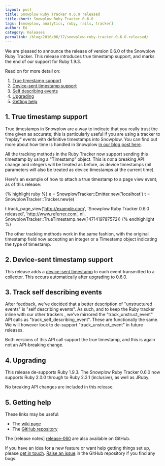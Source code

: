```yaml
---
layout: post
title: Snowplow Ruby Tracker 0.6.0 released
title-short: Snowplow Ruby Tracker 0.6.0
tags: [snowplow, analytics, ruby, rails, tracker]
author: Ed
category: Releases
permalink: /blog/2016/08/17/snowplow-ruby-tracker-0.6.0-released/
---
```


We are pleased to announce the release of version 0.6.0 of the Snowplow Ruby Tracker. This release introduces true timestamp
support, and marks the end of our support for Ruby 1.9.3.

Read on for more detail on:

1. [True timestamp support](#ttm)
2. [Device-sent timestamp support](/blog/2016/08/17/snowplow-ruby-tracker-0.6.0-released/#stm)
3. [Self describing events](#selfdescribingevents)
4. [Upgrading](#upgrading)
5. [Getting help](#help)

<!--more-->

<h2 id="ttm">1. True timestamp support</h2>

True timestamps in Snowplow are a way to indicate that you really trust the time given as accurate; this is particularly useful if you are using a tracker to "replay" events with definitive timestamps into Snowplow. You can find out more about how time is handled in Snowplow [in our blog post here][snowplow-time].

All the tracking methods in the Ruby Tracker now support sending this timestamp by using a "Timestamp" object. This is *not* a breaking API change and integers will be treated as before, as device timestamps (nil parameters will also be treated as device timestamps at the current time).

Here's an example of how to attach a true timestamp to a page view event, as of this release:

{% highlight ruby %}
e = SnowplowTracker::Emitter.new('localhost')
t = SnowplowTracker::Tracker.new(e)

t.track_page_view('http://example.com',
                  'Snowplow Ruby Tracker 0.6.0 released',
                  'http://www.referrer.com',
                   nil,
                   SnowplowTracker::TrueTimestamp.new(1471419787572))
{% endhighlight %}

The other tracking methods work in the same fashion, with the original timestamp field now accepting an integer or a Timestamp object indicating the type of timestamp.

<h2 id="stm">2. Device-sent timestamp support</h2>

This release adds a [device-sent timestamp][snowplow-time] to each event transmitted to a collector. This occurs automatically after upgrading to 0.6.0.

<h2 id="selfdescribingevents">3. Track self describing events</h2>

After feedback, we've decided that a better description of "unstructured events" is "self describing events". As such, and to keep the Ruby tracker inline with our other trackers , we've mirrored the "track_unstruct_event" API calls as "track_self_describing_event". These are functionally the same. We will however look to de-support "track_unstruct_event" in future releases.

Both versions of this API call support the true timestamp, and this is again not an API-breaking change.

<h2 id="upgrading">4. Upgrading</h2>

This release de-supports Ruby 1.9.3. The Snowplow Ruby Tracker 0.6.0 now supports Ruby 2.0.0 through to Ruby 2.3.1 (inclusive), as well as JRuby.

No breaking API changes are included in this release.

<h2 id="help">5. Getting help</h2>

These links may be useful:

* The [wiki page][wiki]
* The [GitHub repository][repo]

The [release notes] [release-060] are also available on GitHub.

If you have an idea for a new feature or want help getting things set up, please [get in touch][talk-to-us]. [Raise an issue][issues] in the GitHub repository if you find any bugs.

[snowplow-time]: http://snowplowanalytics.com/blog/2015/09/15/improving-snowplows-understanding-of-time/
[repo]: https://github.com/snowplow/snowplow-ruby-tracker
[release-060]: https://github.com/snowplow/snowplow-ruby-tracker/releases/tag/0.6.0
[wiki]: https://github.com/snowplow/snowplow/wiki/Ruby-Tracker
[issues]: https://github.com/snowplow/snowplow-ruby-tracker/issues
[talk-to-us]: https://github.com/snowplow/snowplow/wiki/Talk-to-us
